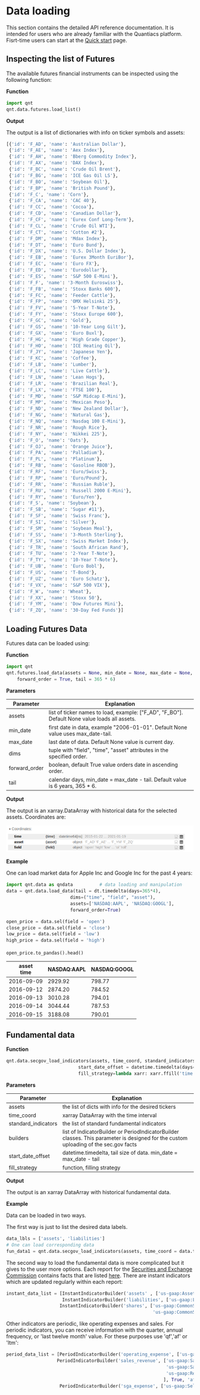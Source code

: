 # Data loading

<p class="tip">
This section contains the detailed API reference documentation. It is intended for users who are already familiar with the Quantiacs platform. Fisrt-time users can start at the <a href="/documentation/en/quick_start/quick_start.html">Quick start</a> page.
</p>

## Inspecting the list of Futures

The available futures financial instruments can be inspected using the following function:

**Function**

```python
import qnt
qnt.data.futures.load_list()
```

**Output**

The output is a list of dictionaries with info on ticker symbols and assets:

```python
[{'id': 'F_AD', 'name': 'Australian Dollar'},
 {'id': 'F_AE', 'name': 'Aex Index'},
 {'id': 'F_AH', 'name': 'Bberg Commodity Index'},
 {'id': 'F_AX', 'name': 'DAX Index'},
 {'id': 'F_BC', 'name': 'Crude Oil Brent'},
 {'id': 'F_BG', 'name': 'ICE Gas Oil LS'},
 {'id': 'F_BO', 'name': 'Soybean Oil'},
 {'id': 'F_BP', 'name': 'British Pound'},
 {'id': 'F_C', 'name': 'Corn'},
 {'id': 'F_CA', 'name': 'CAC 40'},
 {'id': 'F_CC', 'name': 'Cocoa'},
 {'id': 'F_CD', 'name': 'Canadian Dollar'},
 {'id': 'F_CF', 'name': 'Eurex Conf Long-Term'},
 {'id': 'F_CL', 'name': 'Crude Oil WTI'},
 {'id': 'F_CT', 'name': 'Cotton #2'},
 {'id': 'F_DM', 'name': 'Mdax Index'},
 {'id': 'F_DT', 'name': 'Euro Bund'},
 {'id': 'F_DX', 'name': 'U.S. Dollar Index'},
 {'id': 'F_EB', 'name': 'Eurex 3Month EuriBor'},
 {'id': 'F_EC', 'name': 'Euro FX'},
 {'id': 'F_ED', 'name': 'Eurodollar'},
 {'id': 'F_ES', 'name': 'S&P 500 E-Mini'},
 {'id': 'F_F', 'name': '3-Month Euroswiss'},
 {'id': 'F_FB', 'name': 'Stoxx Banks 600'},
 {'id': 'F_FC', 'name': 'Feeder Cattle'},
 {'id': 'F_FP', 'name': 'OMX Helsinki 25'},
 {'id': 'F_FV', 'name': '5-Year T-Note'},
 {'id': 'F_FY', 'name': 'Stoxx Europe 600'},
 {'id': 'F_GC', 'name': 'Gold'},
 {'id': 'F_GS', 'name': '10-Year Long Gilt'},
 {'id': 'F_GX', 'name': 'Euro Buxl'},
 {'id': 'F_HG', 'name': 'High Grade Copper'},
 {'id': 'F_HO', 'name': 'ICE Heating Oil'},
 {'id': 'F_JY', 'name': 'Japanese Yen'},
 {'id': 'F_KC', 'name': 'Coffee'},
 {'id': 'F_LB', 'name': 'Lumber'},
 {'id': 'F_LC', 'name': 'Live Cattle'},
 {'id': 'F_LN', 'name': 'Lean Hogs'},
 {'id': 'F_LR', 'name': 'Brazilian Real'},
 {'id': 'F_LX', 'name': 'FTSE 100'},
 {'id': 'F_MD', 'name': 'S&P Midcap E-Mini'},
 {'id': 'F_MP', 'name': 'Mexican Peso'},
 {'id': 'F_ND', 'name': 'New Zealand Dollar'},
 {'id': 'F_NG', 'name': 'Natural Gas'},
 {'id': 'F_NQ', 'name': 'Nasdaq 100 E-Mini'},
 {'id': 'F_NR', 'name': 'Rough Rice'},
 {'id': 'F_NY', 'name': 'Nikkei 225'},
 {'id': 'F_O', 'name': 'Oats'},
 {'id': 'F_OJ', 'name': 'Orange Juice'},
 {'id': 'F_PA', 'name': 'Palladium'},
 {'id': 'F_PL', 'name': 'Platinum'},
 {'id': 'F_RB', 'name': 'Gasoline RBOB'},
 {'id': 'F_RF', 'name': 'Euro/Swiss'},
 {'id': 'F_RP', 'name': 'Euro/Pound'},
 {'id': 'F_RR', 'name': 'Russian Ruble'},
 {'id': 'F_RU', 'name': 'Russell 2000 E-Mini'},
 {'id': 'F_RY', 'name': 'Euro/Yen'},
 {'id': 'F_S', 'name': 'Soybean'},
 {'id': 'F_SB', 'name': 'Sugar #11'},
 {'id': 'F_SF', 'name': 'Swiss Franc'},
 {'id': 'F_SI', 'name': 'Silver'},
 {'id': 'F_SM', 'name': 'Soybean Meal'},
 {'id': 'F_SS', 'name': '3-Month Sterling'},
 {'id': 'F_SX', 'name': 'Swiss Market Index'},
 {'id': 'F_TR', 'name': 'South African Rand'},
 {'id': 'F_TU', 'name': '2-Year T-Note'},
 {'id': 'F_TY', 'name': '10-Year T-Note'},
 {'id': 'F_UB', 'name': 'Euro Bobl'},
 {'id': 'F_US', 'name': 'T-Bond'},
 {'id': 'F_UZ', 'name': 'Euro Schatz'},
 {'id': 'F_VX', 'name': 'S&P 500 VIX'},
 {'id': 'F_W', 'name': 'Wheat'},
 {'id': 'F_XX', 'name': 'Stoxx 50'},
 {'id': 'F_YM', 'name': 'Dow Futures Mini'},
 {'id': 'F_ZQ', 'name': '30-Day Fed Funds'}]
```


## Loading Futures Data

Futures data can be loaded using:

**Function**

```python
import qnt
qnt.futures.load_data(assets = None, min_date = None, max_date = None, dims = ("field", "time", "asset"),
    forward_order = True, tail = 365 * 6)
```

**Parameters**

|Parameter|Explanation|
|---|---|
|assets|list of ticker names to load, example: ["F_AD", "F_BO"]. Default None value loads all assets.|
|min_date|first date in data, example "2006-01-01". Default None value uses max_date-tail.|
|max_date|last date of data. Default None value is current day.|
|dims|tuple with "field", "time", "asset" attributes in the specified order.|
|forward_order|boolean, default True value orders date in ascending order.|
|tail| calendar days, min_date = max_date - tail. Default value is 6 years, 365 * 6.|

**Output**

The output is an xarray.DataArray with historical data for the selected assets. Coordinates are:

![Coords](./Pictures/coords.png)


**Example**

One can load market data for Apple Inc and Google Inc for the past 4 years:

```python
import qnt.data as qndata          # data loading and manipulation
data = qnt.data.load_data(tail = dt.timedelta(days=365*4),
                        dims=("time", "field", "asset"),
                        assets=['NASDAQ:AAPL', 'NASDAQ:GOOGL'],
                        forward_order=True)
```

```python
open_price = data.sel(field = 'open')
close_price = data.sel(field = 'close')
low_price = data.sel(field = 'low')
high_price = data.sel(field = 'high')

open_price.to_pandas().head()
```

|asset<br/>time|NASDAQ:AAPL<br/> |NASDAQ:GOOGL<br/> |
|---|---|---|
|2016-09-09|2929.92|798.77|
|2016-09-12|2874.20|784.52|
|2016-09-13|3010.28|794.01|
|2016-09-14|3044.44|787.53|
|2016-09-15|3188.08|790.01|


## Fundamental data

**Function**

```python
qnt.data.secgov_load_indicators(assets, time_coord, standard_indicators=None, builders = None,
                           start_date_offset = datetime.timedelta(days=365*2),
                           fill_strategy=lambda xarr: xarr.ffill('time'))
```

**Parameters**

|Parameter|Explanation|
|---|---|
|assets|the list of dicts with info for the desired tickers|
|time_coord|xarray DataArray with the time interval|
|standard_indicators|the list of standard fundamental indicators|
|builders|list of IndicatorBuilder or PeriodIndicatorBuilder classes. This parameter is designed for the custom uploading of the sec.gov facts|
|start_date_offset|datetime.timedelta, tail size of data. min_date = max_date - tail|
|fill_strategy|function, filling strategy|

**Output**

The output is an xarray DataArray with historical fundamental data.

**Example**

Data can be loaded in two ways.

The first way is just to list the desired data labels.

```python
data_lbls = ['assets', 'liabilities']
# One can load corresponding data
fun_data1 = qnt.data.secgov_load_indicators(assets, time_coord = data.time, standard_indicators = data_lbls)
```

The second way to load the fundamental data is more complicated but it gives to the user more options. Each report for the [Securities and Exchange Commission](https://www.sec.gov/) contains facts that are listed [here](http://xbrlview.fasb.org/yeti/). There are instant indicators which are updated regularly within each report:

```python
instant_data_list = [InstantIndicatorBuilder('assets' , ['us-gaap:Assets'], True),
                     InstantIndicatorBuilder('liabilities', ['us-gaap:Liabilities'], True),
                    InstantIndicatorBuilder('shares', ['us-gaap:CommonStockSharesOutstanding',
                                                       'us-gaap:CommonStockSharesIssued'], True)]
```

Other indicators are periodic, like operating expenses and sales. For periodic indicators, you can receive information with the quarter, annual frequency, or 'last twelve month' value. For these purposes use 'qf','af' or 'ltm':

```python
period_data_list = [PeriodIndicatorBuilder('operating_expense', ['us-gaap:OperatingExpenses'], True, 'qf'),
                   PeriodIndicatorBuilder('sales_revenue', ['us-gaap:SalesRevenueGoodsNet',
                                                            'us-gaap:SalesRevenueNet',
                                                            'us-gaap:RevenueFromContractWithCustomerIncludingAssessedTax'
                                                           ], True, 'af'),
                    PeriodIndicatorBuilder('sga_expense', ['us-gaap:SellingGeneralAndAdministrativeExpense'], True, 'ltm')]
```

